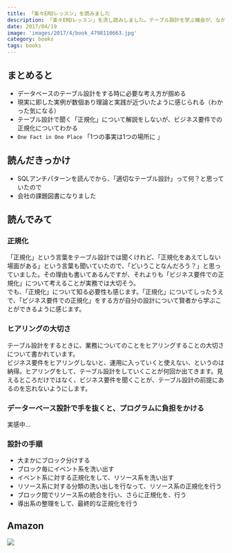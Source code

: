 ```yaml
---
title: 「楽々ERDレッスン」を読みました
description: 「楽々ERDレッスン」を流し読みしました。テーブル設計を学ぶ機会が、なかなかないので役立つ1冊だと思います。出版されて11年たっても、実践に即していると思いました
date: 2017/04/19
image: 'images/2017/4/book_4798110663.jpg'
category: books
tags: books
---
```

## まとめると

- データベースのテーブル設計をする時に必要な考え方が掴める
- 現実に即した実例が数個あり理論と実践が近づいたように感じられる（わかった気になる）
- テーブル設計で聞く「正規化」について解説をしないが、ビジネス要件での正規化についてわかる
- `One Fact in One Place` 「1つの事実は1つの場所に
」

## 読んだきっかけ

- SQLアンチパターンを読んでから、「適切なテーブル設計」って何？と思っていたので
- 会社の課題図書になりました

## 読んでみて

### 正規化

「正規化」という言葉をテーブル設計では聞くけれど、「正規化をあえてしない場面がある」という言葉も聞いていたので、「どいうことなんだろう？」と思っていました。その理由も書いてあるんですが、それよりも「ビジネス要件での正規化」について考えることが実務では大切そう。  
でも、「正規化」について知る必要性も感じます。「正規化」についてしったうえで、「ビジネス要件での正規化」をする方が自分の設計について賢者から学ぶことができるように感じます。

### ヒアリングの大切さ

テーブル設計をするときに、業務についてのことをヒアリングすることの大切さについて書かれています。  
ビジネス要件をヒアリングしないと、運用に入っていくと使えない、というのは納得。ヒアリングをして、テーブル設計をしていくことが何回か出てきます。見えるところだけではなく、ビジネス要件を聞くことが、テーブル設計の前提にあるのを忘れないようにします。

### データーベース設計で手を抜くと、プログラムに負担をかける

実感中...

### 設計の手順

- 大まかにブロック分けする
- ブロック毎にイベント系を洗い出す
- イベント系に対する正規化をして、リソース系を洗い出す
- リソース系に対する分類の洗い出しを行なって、リソース系の正規化を行う
- ブロック間でリソース系の統合を行い、さらに正規化を、行う
- 導出系の整理をして、最終的な正規化を行う


## Amazon

[![](http://images-jp.amazon.com/images/P/4798110663.09.MAIN._SCLZZZZZZZ_.jpg)](https://www.amazon.co.jp/dp/4798110663/)

